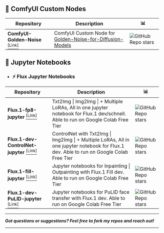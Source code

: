 ## 🔧 ComfyUI Custom Nodes

| Repository | Description |📊 |
|---|---|---|
| **ComfyUI-Golden-Noise** [<sup>[Link]</sup>](https://github.com/LucipherDev/ComfyUI-Golden-Noise) | ComfyUI Custom Node for [Golden-Noise-for-Diffusion-Models](https://github.com/xie-lab-ml/Golden-Noise-for-Diffusion-Models) | ![GitHub Repo stars](https://img.shields.io/github/stars/LucipherDev/ComfyUI-Golden-Noise?label=%E2%AD%90&style=flat-square) |

## 📓 Jupyter Notebooks

- ### ⚡ Flux Jupyter Notebooks

| Repository | Description | 📊 |
|---|---|---|
| **Flux.1-fp8-jupyter** [<sup>[Link]</sup>](https://github.com/LucipherDev/Flux.1-fp8-jupyter) | Txt2Img \| Img2Img \| + Multiple LoRAs, All in one jupyter notebook for Flux.1 dev/schnell. Able to run on Google Colab Free Tier | ![GitHub Repo stars](https://img.shields.io/github/stars/LucipherDev/Flux.1-fp8-jupyter?label=%E2%AD%90&style=flat-square) |
| **Flux.1-dev-ControlNet-jupyter** [<sup>[Link]</sup>](https://github.com/LucipherDev/Flux.1-dev-ControlNet-jupyter) | ControlNet with Txt2Img \| Img2Img \| + Multiple LoRAs, All in one jupyter notebook for Flux.1 dev. Able to run on Google Colab Free Tier | ![GitHub Repo stars](https://img.shields.io/github/stars/LucipherDev/Flux.1-dev-ControlNet-jupyter?label=%E2%AD%90&style=flat-square) |
| **Flux.1-fill-jupyter** [<sup>[Link]</sup>](https://github.com/LucipherDev/Flux.1-fill-jupyter) | Jupyter notebooks for Inpainting \| Outpainting with Flux.1 Fill dev. Able to run on Google Colab Free Tier | ![GitHub Repo stars](https://img.shields.io/github/stars/LucipherDev/Flux.1-fill-jupyter?label=%E2%AD%90&style=flat-square) |
| **Flux.1-dev-PuLID-jupyter** [<sup>[Link]</sup>](https://github.com/LucipherDev/Flux.1-dev-PuLID-jupyter) | Jupyter notebooks for PuLID face transfer with Flux.1 dev. Able to run on Google Colab Free Tier | ![GitHub Repo stars](https://img.shields.io/github/stars/LucipherDev/Flux.1-dev-PuLID-jupyter?label=%E2%AD%90&style=flat-square) |

____
***Got questions or suggestions? Feel free to fork my repos and reach out!***
____
